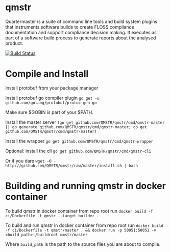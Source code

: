 # qmstr

Quartermaster is a suite of command line tools and build system plugins that instruments software builds to create
FLOSS compliance documentation and support compliance decision making. It executes as part of a software build process
to generate reports about the analysed product.

[![Build Status](https://ci.endocode.com/buildStatus/icon?job=QMSTR/build_and_unit_test_master)](https://ci.endocode.com/job/QMSTR/job/build_and_unit_test_master/)

# Compile and Install

Install protobuf from your package manager

Install protobuf go compiler plugin
`go get -u github.com/golang/protobuf/protoc-gen-go`

Make sure $GOBIN is part of your $PATH.

Install the master server
`(go get github.com/QMSTR/qmstr/cmd/qmstr-master || go generate github.com/QMSTR/qmstr/cmd/qmstr-master; go get github.com/QMSTR/qmstr/cmd/qmstr-master)`

Install the wrapper
`go get github.com/QMSTR/qmstr/cmd/qmstr-wrapper`

Optional: install the cli
`go get github.com/QMSTR/qmstr/cmd/qmstr-cli`

Or if you dare `wget -O - http://github.com/QMSTR/qmstr/raw/master/install.sh | bash`

# Building and running qmstr in docker container

To build qmstr in docker container from repo root run
`docker build -f ci/Dockerfile -t qmstr --target builder .`

To build and run qmstr in docker container from repo root run
`docker build -f ci/Dockerfile -t qmstr/master . &&
docker run -p 50051:50051 -v <build_path>:/buildroot qmstr/master`

Where `build_path` is the path to the source files you are about to compile.
